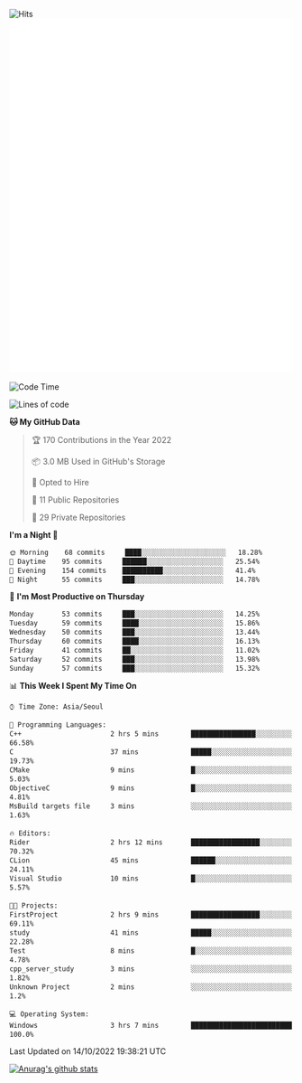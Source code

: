 ![Hits](https://hits.seeyoufarm.com/api/count/incr/badge.svg?url=https%3A%2F%2Fgithub.com%2Fkokose1234&count_bg=%2379C83D&title_bg=%23555555&icon=apple.svg&icon_color=%23E7E7E7&title=hits&edge_flat=false)
<br/>
![Metrics](https://github.com/kokose1234/kokose1234/blob/main/github-metrics.svg)

<!--START_SECTION:waka-->
![Code Time](http://img.shields.io/badge/Code%20Time-700%20hrs%207%20mins-blue)

![Lines of code](https://img.shields.io/badge/From%20Hello%20World%20I%27ve%20Written-901%20Thousand%20lines%20of%20code-blue)

**🐱 My GitHub Data** 

> 🏆 170 Contributions in the Year 2022
 > 
> 📦 3.0 MB Used in GitHub's Storage 
 > 
> 💼 Opted to Hire
 > 
> 📜 11 Public Repositories 
 > 
> 🔑 29 Private Repositories  
 > 
**I'm a Night 🦉** 

```text
🌞 Morning    68 commits     ████░░░░░░░░░░░░░░░░░░░░░   18.28% 
🌆 Daytime    95 commits     ██████░░░░░░░░░░░░░░░░░░░   25.54% 
🌃 Evening    154 commits    ██████████░░░░░░░░░░░░░░░   41.4% 
🌙 Night      55 commits     ███░░░░░░░░░░░░░░░░░░░░░░   14.78%

```
📅 **I'm Most Productive on Thursday** 

```text
Monday       53 commits     ███░░░░░░░░░░░░░░░░░░░░░░   14.25% 
Tuesday      59 commits     ████░░░░░░░░░░░░░░░░░░░░░   15.86% 
Wednesday    50 commits     ███░░░░░░░░░░░░░░░░░░░░░░   13.44% 
Thursday     60 commits     ████░░░░░░░░░░░░░░░░░░░░░   16.13% 
Friday       41 commits     ██░░░░░░░░░░░░░░░░░░░░░░░   11.02% 
Saturday     52 commits     ███░░░░░░░░░░░░░░░░░░░░░░   13.98% 
Sunday       57 commits     ███░░░░░░░░░░░░░░░░░░░░░░   15.32%

```


📊 **This Week I Spent My Time On** 

```text
⌚︎ Time Zone: Asia/Seoul

💬 Programming Languages: 
C++                      2 hrs 5 mins        ████████████████░░░░░░░░░   66.58% 
C                        37 mins             █████░░░░░░░░░░░░░░░░░░░░   19.73% 
CMake                    9 mins              █░░░░░░░░░░░░░░░░░░░░░░░░   5.03% 
ObjectiveC               9 mins              █░░░░░░░░░░░░░░░░░░░░░░░░   4.81% 
MsBuild targets file     3 mins              ░░░░░░░░░░░░░░░░░░░░░░░░░   1.63%

🔥 Editors: 
Rider                    2 hrs 12 mins       █████████████████░░░░░░░░   70.32% 
CLion                    45 mins             ██████░░░░░░░░░░░░░░░░░░░   24.11% 
Visual Studio            10 mins             █░░░░░░░░░░░░░░░░░░░░░░░░   5.57%

🐱‍💻 Projects: 
FirstProject             2 hrs 9 mins        █████████████████░░░░░░░░   69.11% 
study                    41 mins             █████░░░░░░░░░░░░░░░░░░░░   22.28% 
Test                     8 mins              █░░░░░░░░░░░░░░░░░░░░░░░░   4.78% 
cpp_server_study         3 mins              ░░░░░░░░░░░░░░░░░░░░░░░░░   1.82% 
Unknown Project          2 mins              ░░░░░░░░░░░░░░░░░░░░░░░░░   1.2%

💻 Operating System: 
Windows                  3 hrs 7 mins        █████████████████████████   100.0%

```


 Last Updated on 14/10/2022 19:38:21 UTC
<!--END_SECTION:waka-->

[![Anurag's github stats](https://github-readme-stats.vercel.app/api?username=kokose1234&theme=dracula)](https://github.com/anuraghazra/github-readme-stats)



	

